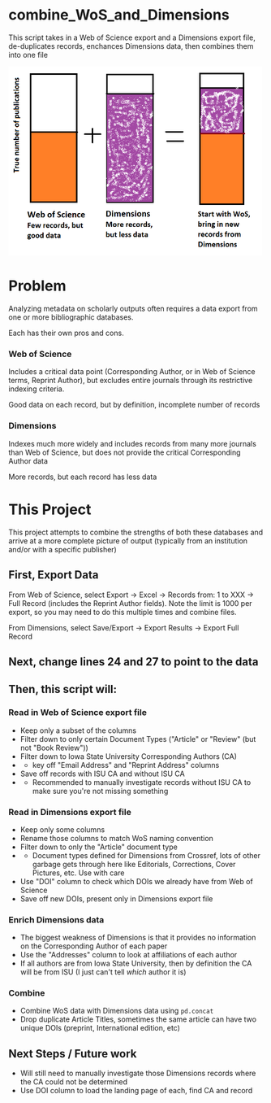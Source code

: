 # combine_WoS_and_Dimensions
This script takes in a Web of Science export and a Dimensions export file, de-duplicates records, enchances Dimensions data, then combines them into one file

<img src="merge.png" width=500>

# Problem
Analyzing metadata on scholarly outputs often requires a data export from one or more bibliographic databases. 

Each has their own pros and cons.

### Web of Science
Includes a critical data point (Corresponding Author, or in Web of Science terms, Reprint Author), but excludes entire journals through its restrictive indexing criteria.

Good data on each record, but by definition, incomplete number of records

### Dimensions
Indexes much more widely and includes records from many more journals than Web of Science, but does not provide the critical Corresponding Author data

More records, but each record has less data

# This Project

This project attempts to combine the strengths of both these databases and arrive at a more complete picture of output (typically from an institution and/or with a specific publisher)

## First, Export Data

From Web of Science, select Export -> Excel -> Records from: 1 to XXX -> Full Record (includes the Reprint Author fields). Note the limit is 1000 per export, so you may need to do this multiple times and combine files.

From Dimensions, select Save/Export -> Export Results -> Export Full Record

## Next, change lines 24 and 27 to point to the data

## Then, this script will:
### Read in **Web of Science** export file
- Keep only a subset of the columns
- Filter down to only certain Document Types ("Article" or "Review" (but not "Book Review"))
- Filter down to Iowa State University Corresponding Authors (CA)
- - key off "Email Address" and "Reprint Address" columns
- Save off records with ISU CA and without ISU CA
- - Recommended to manually investigate records without ISU CA to make sure you're not missing something

### Read in **Dimensions** export file
- Keep only some columns
- Rename those columns to match WoS naming convention
- Filter down to only the "Article" document type
- - Document types defined for Dimensions from Crossref, lots of other garbage gets through here like Editorials, Corrections, Cover Pictures, etc. Use with care
- Use "DOI" column to check which DOIs we already have from Web of Science
- Save off new DOIs, present only in Dimensions export file

### Enrich Dimensions data
- The biggest weakness of Dimensions is that it provides no information on the Corresponding Author of each paper
- Use the "Addresses" column to look at affiliations of each author
- If all authors are from Iowa State University, then by definition the CA will be from ISU (I just can't tell *which* author it is)

### Combine
- Combine WoS data with Dimensions data using `pd.concat`
- Drop duplicate Article Titles, sometimes the same article can have two unique DOIs (preprint, International edition, etc)

## Next Steps / Future work
- Will still need to manually investigate those Dimensions records where the CA could not be determined
- Use DOI column to load the landing page of each, find CA and record
